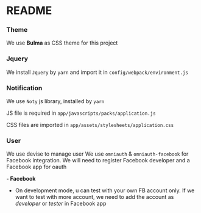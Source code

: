 # README

### Theme
We use **Bulma** as CSS theme for this project

### Jquery
We install `Jquery` by `yarn` and import it in `config/webpack/environment.js`

### Notification
We use `Noty` js library, installed by `yarn`
 
JS file is required in `app/javascripts/packs/application.js`

CSS files are imported in `app/assets/stylesheets/application.css` 

### User
We use devise to manage user
We use `omniauth` & `omniauth-facebook` for Facebook integration. We will need to register Facebook developer and a Facebook app for oauth 

**- Facebook**

- On development mode, u can test with your own FB account only. If we want to test with more account, we need to add the account as *developer* or *tester* in Facebook app 

